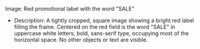 Image: Red promotional label with the word "SALE"
- Description: A tightly cropped, square image showing a bright red label filling the frame. Centered on the red field is the word "SALE" in uppercase white letters, bold, sans-serif type, occupying most of the horizontal space. No other objects or text are visible.
